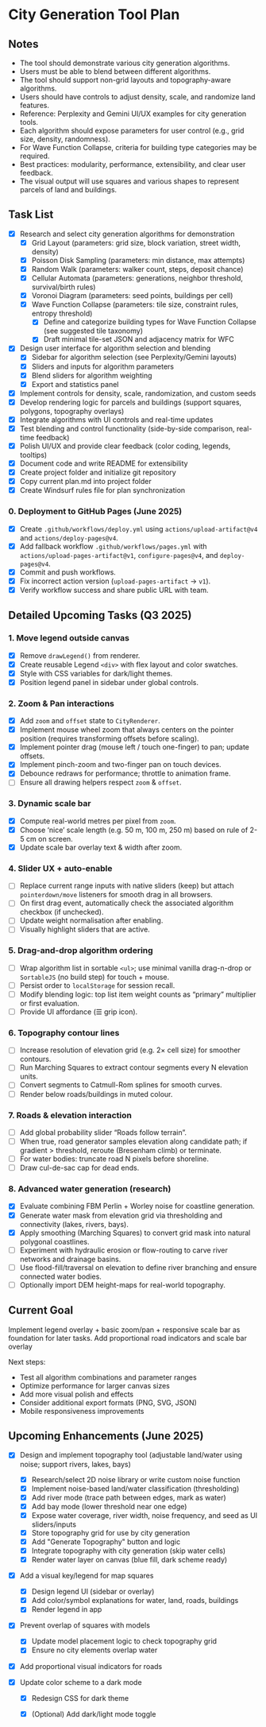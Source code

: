 # City Generation Tool Plan

## Notes
- The tool should demonstrate various city generation algorithms.
- Users must be able to blend between different algorithms.
- The tool should support non-grid layouts and topography-aware algorithms.
- Users should have controls to adjust density, scale, and randomize land features.
- Reference: Perplexity and Gemini UI/UX examples for city generation tools.
- Each algorithm should expose parameters for user control (e.g., grid size, density, randomness).
- For Wave Function Collapse, criteria for building type categories may be required.
- Best practices: modularity, performance, extensibility, and clear user feedback.
- The visual output will use squares and various shapes to represent parcels of land and buildings.

## Task List
- [x] Research and select city generation algorithms for demonstration
  - [x] Grid Layout (parameters: grid size, block variation, street width, density)
  - [x] Poisson Disk Sampling (parameters: min distance, max attempts)
  - [x] Random Walk (parameters: walker count, steps, deposit chance)
  - [x] Cellular Automata (parameters: generations, neighbor threshold, survival/birth rules)
  - [x] Voronoi Diagram (parameters: seed points, buildings per cell)
  - [x] Wave Function Collapse (parameters: tile size, constraint rules, entropy threshold)
    - [x] Define and categorize building types for Wave Function Collapse (see suggested tile taxonomy)
    - [x] Draft minimal tile-set JSON and adjacency matrix for WFC
- [x] Design user interface for algorithm selection and blending
  - [x] Sidebar for algorithm selection (see Perplexity/Gemini layouts)
  - [x] Sliders and inputs for algorithm parameters
  - [x] Blend sliders for algorithm weighting
  - [x] Export and statistics panel
- [x] Implement controls for density, scale, randomization, and custom seeds
- [x] Develop rendering logic for parcels and buildings (support squares, polygons, topography overlays)
- [x] Integrate algorithms with UI controls and real-time updates
- [x] Test blending and control functionality (side-by-side comparison, real-time feedback)
- [x] Polish UI/UX and provide clear feedback (color coding, legends, tooltips)
- [x] Document code and write README for extensibility
- [x] Create project folder and initialize git repository
- [x] Copy current plan.md into project folder
- [x] Create Windsurf rules file for plan synchronization

### 0. Deployment to GitHub Pages (June 2025)
- [x] Create `.github/workflows/deploy.yml` using `actions/upload-artifact@v4` and `actions/deploy-pages@v4`.
- [x] Add fallback workflow `.github/workflows/pages.yml` with `actions/upload-pages-artifact@v1`, `configure-pages@v4`, and `deploy-pages@v4`.
- [x] Commit and push workflows.
- [x] Fix incorrect action version (`upload-pages-artifact` → `v1`).
- [x] Verify workflow success and share public URL with team.

## Detailed Upcoming Tasks (Q3 2025)

### 1. Move legend outside canvas
- [x] Remove `drawLegend()` from renderer.
- [x] Create reusable Legend `<div>` with flex layout and color swatches.
- [x] Style with CSS variables for dark/light themes.
- [x] Position legend panel in sidebar under global controls.

### 2. Zoom & Pan interactions
- [x] Add `zoom` and `offset` state to `CityRenderer`.
- [x] Implement mouse wheel zoom that always centers on the pointer position (requires transforming offsets before scaling).
- [x] Implement pointer drag (mouse left / touch one-finger) to pan; update offsets.
- [x] Implement pinch-zoom and two-finger pan on touch devices.
- [x] Debounce redraws for performance; throttle to animation frame.
- [ ] Ensure all drawing helpers respect `zoom` & `offset`.

### 3. Dynamic scale bar
- [x] Compute real-world metres per pixel from `zoom`.
- [x] Choose ‘nice’ scale length (e.g. 50 m, 100 m, 250 m) based on rule of 2-5 cm on screen.
- [x] Update scale bar overlay text & width after zoom.

### 4. Slider UX + auto-enable
- [ ] Replace current range inputs with native sliders (keep) but attach `pointerdown/move` listeners for smooth drag in all browsers.
- [ ] On first drag event, automatically check the associated algorithm checkbox (if unchecked).
- [ ] Update weight normalisation after enabling.
- [ ] Visually highlight sliders that are active.

### 5. Drag-and-drop algorithm ordering
- [ ] Wrap algorithm list in sortable `<ul>`; use minimal vanilla drag-n-drop or `SortableJS` (no build step) for touch + mouse.
- [ ] Persist order to `localStorage` for session recall.
- [ ] Modify blending logic: top list item weight counts as “primary” multiplier or first evaluation.
- [ ] Provide UI affordance (☰ grip icon).

### 6. Topography contour lines
- [ ] Increase resolution of elevation grid (e.g. 2× cell size) for smoother contours.
- [ ] Run Marching Squares to extract contour segments every N elevation units.
- [ ] Convert segments to Catmull-Rom splines for smooth curves.
- [ ] Render below roads/buildings in muted colour.

### 7. Roads & elevation interaction
- [ ] Add global probability slider “Roads follow terrain”.
- [ ] When true, road generator samples elevation along candidate path; if gradient > threshold, reroute (Bresenham climb) or terminate.
- [ ] For water bodies: truncate road N pixels before shoreline.
- [ ] Draw cul-de-sac cap for dead ends.

### 8. Advanced water generation (research)
- [x] Evaluate combining FBM Perlin + Worley noise for coastline generation.
- [x] Generate water mask from elevation grid via thresholding and connectivity (lakes, rivers, bays).
- [x] Apply smoothing (Marching Squares) to convert grid mask into natural polygonal coastlines.
- [ ] Experiment with hydraulic erosion or flow-routing to carve river networks and drainage basins.
- [ ] Use flood-fill/traversal on elevation to define river branching and ensure connected water bodies.
- [ ] Optionally import DEM height-maps for real-world topography.

## Current Goal
Implement legend overlay + basic zoom/pan + responsive scale bar as foundation for later tasks.
Add proportional road indicators and scale bar overlay

Next steps:
- Test all algorithm combinations and parameter ranges
- Optimize performance for larger canvas sizes
- Add more visual polish and effects
- Consider additional export formats (PNG, SVG, JSON)
- Mobile responsiveness improvements

## Upcoming Enhancements (June 2025)
- [x] Design and implement topography tool (adjustable land/water using noise; support rivers, lakes, bays)
  - [x] Research/select 2D noise library or write custom noise function
  - [x] Implement noise-based land/water classification (thresholding)
  - [x] Add river mode (trace path between edges, mark as water)
  - [x] Add bay mode (lower threshold near one edge)
  - [x] Expose water coverage, river width, noise frequency, and seed as UI sliders/inputs
  - [x] Store topography grid for use by city generation
  - [x] Add "Generate Topography" button and logic
  - [x] Integrate topography with city generation (skip water cells)
  - [x] Render water layer on canvas (blue fill, dark scheme ready)
- [x] Add a visual key/legend for map squares
  - [x] Design legend UI (sidebar or overlay)
  - [x] Add color/symbol explanations for water, land, roads, buildings
  - [x] Render legend in app
- [x] Prevent overlap of squares with models
  - [x] Update model placement logic to check topography grid
  - [x] Ensure no city elements overlap water
- [x] Add proportional visual indicators for roads
  

- [x] Update color scheme to a dark mode
  - [x] Redesign CSS for dark theme
  - [x] (Optional) Add dark/light mode toggle

